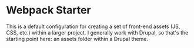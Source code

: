 # Webpack Starter

This is a default configuration for creating a set of front-end assets (JS, CSS, etc.) within a larger project. I generally work with Drupal, so that's the starting point here: an assets folder within a Drupal theme.
